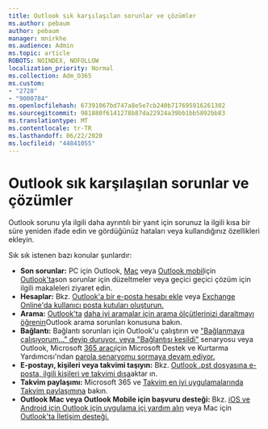 ```yaml
---
title: Outlook sık karşılaşılan sorunlar ve çözümler
ms.author: pebaum
author: pebaum
manager: mnirkhe
ms.audience: Admin
ms.topic: article
ROBOTS: NOINDEX, NOFOLLOW
localization_priority: Normal
ms.collection: Adm_O365
ms.custom:
- "2728"
- "9000784"
ms.openlocfilehash: 67391067bd747a8e5e7cb240b717695916261302
ms.sourcegitcommit: 981880f6141278b87da22924a39bb1bb5892bb83
ms.translationtype: MT
ms.contentlocale: tr-TR
ms.lasthandoff: 06/22/2020
ms.locfileid: "44841055"
---
```

# <a name="outlook-common-issues-and-resolutions"></a>Outlook sık karşılaşılan sorunlar ve çözümler

Outlook sorunu yla ilgili daha ayrıntılı bir yanıt için sorunuz la ilgili kısa bir süre yeniden ifade edin ve gördüğünüz hataları veya kullandığınız özellikleri ekleyin.

Sık sık istenen bazı konular şunlardır:

- **Son sorunlar:**  PC için Outlook, [Mac](https://support.office.com/article/54afa5e3-db38-422a-9d94-3b55330ded8e) veya [Outlook mobil](https://support.office.com/article/a264ef01-9c88-48fb-9285-7017e4f31f02)için [Outlook'ta](https://support.office.com/article/ecf61305-f84f-4e13-bb73-95a214ac1230)son sorunlar için düzeltmeler veya geçici geçici çözüm için ilgili makaleleri ziyaret edin.
- **Hesaplar:**  Bkz. [Outlook'a bir e-posta hesabı ekle](https://support.office.com/article/6e27792a-9267-4aa4-8bb6-c84ef146101b) veya [Exchange Online'da kullanıcı posta kutuları oluşturun.](https://docs.microsoft.com/Exchange/recipients-in-exchange-online/create-user-mailboxes)
- **Arama:**  [Outlook'ta](https://support.office.com/article/2556b11f-f4d8-46be-b0a7-de33a3f4f066) [daha iyi aramalar için arama ölçütlerinizi daraltmayı öğrenin](https://support.office.com/article/D824D1E9-A255-4C8A-8553-276FB895A8DA)Outlook arama sorunları konusuna bakın.
- **Bağlantı:**  Bağlantı sorunları için Outlook'u çalıştırın ve ["Bağlanmaya çalışıyorum..." deyip duruyor. veya "Bağlantısı kesildi"](https://aka.ms/SaRA-OutlookDisconnect) senaryosu veya Outlook, Microsoft [365 aracı](https://diagnostics.outlook.com/#/)için Microsoft Destek ve Kurtarma Yardımcısı'ndan [parola senaryomu sormaya devam ediyor.](https://aka.ms/SaRA-OutlookPwdPrompt)
- **E-postayı, kişileri veya takvimi taşıyın:**  Bkz. [Outlook .pst dosyasına e-posta, ilgili kişileri ve takvimi dışa](https://support.office.com/article/14252b52-3075-4e9b-be4e-ff9ef1068f91)aktar ın.
- **Takvim paylaşımı:**  Microsoft 365 ve [Takvim en iyi uygulamalarında](https://support.office.com/article/D93F72D3-2361-4E0D-8D6A-5C4939C17F39) [Takvim paylaşımına](https://support.office.com/article/b576ecc3-0945-4d75-85f1-5efafb8a37b4) bakın.
- **Outlook Mac veya Outlook Mobile için başvuru desteği:**  Bkz. [iOS ve Android için Outlook için uygulama içi yardım alın](https://support.office.com/article/218a22d1-9fa5-4889-b689-de1c63493243) veya Mac için [Outlook'ta İletişim desteği.](https://support.office.com/article/d0410177-8e65-4487-93f7-206a3a3d71a8)
